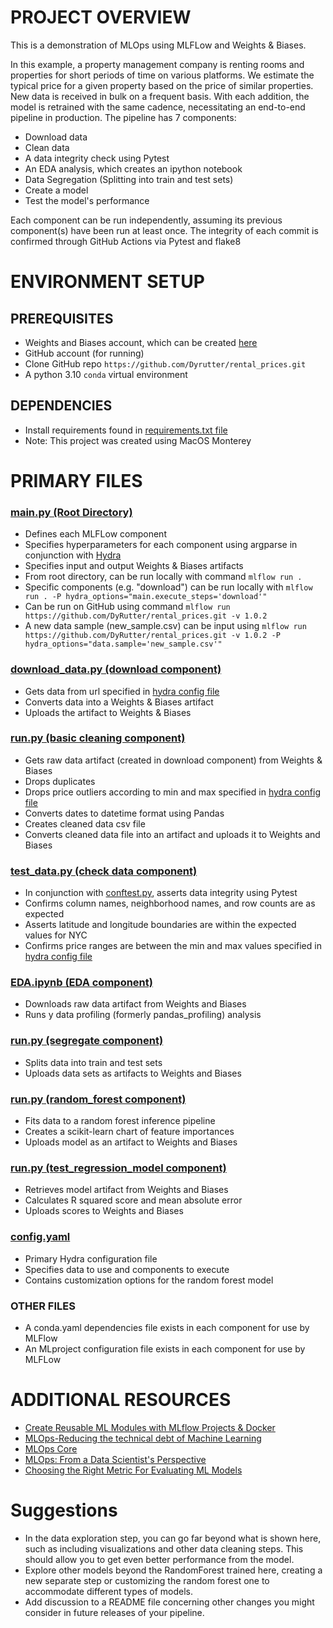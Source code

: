 # PROJECT OVERVIEW

This is a demonstration of MLOps using MLFLow and Weights & Biases.

In this example, a property management company is renting rooms and properties for short periods of time on various platforms. We estimate the typical price for a given property based on the price of similar properties. New data is received in bulk on a frequent basis. With each addition, the model is retrained with the same cadence, necessitating an end-to-end pipeline in production.
The pipeline has 7 components:
+ Download data
+ Clean data
+ A data integrity check using Pytest
+ An EDA analysis, which creates an ipython notebook
+ Data Segregation (Splitting into train and test sets)
+ Create a model
+ Test the model's performance

Each component can be run independently, assuming its previous component(s) have been run at least once.
The integrity of each commit is confirmed through GitHub Actions via Pytest and flake8

# ENVIRONMENT SETUP

## PREREQUISITES

+ Weights and Biases account, which can be created [here](https://wandb.ai/site)
+ GitHub account (for running)
+ Clone GitHub repo `https://github.com/Dyrutter/rental_prices.git`
+ A python 3.10 `conda` virtual environment

## DEPENDENCIES

+ Install requirements found in [requirements.txt file](./requirements.txt)
+ Note: This project was created using MacOS Monterey

# PRIMARY FILES

### [main.py (Root Directory)](./main.py)
+ Defines each MLFLow component
+ Specifies hyperparameters for each component using argparse in conjunction with [Hydra](https://hydra.cc/docs/intro/)
+ Specifies input and output Weights & Biases artifacts
+ From root directory, can be run locally with command `mlflow run .`
+ Specific components (e.g. "download") can be run locally with `mlflow run . -P hydra_options="main.execute_steps='download'"`
+ Can be run on GitHub using command `mlflow run https://github.com/DyRutter/rental_prices.git -v 1.0.2` 
+ A new data sample (new_sample.csv) can be input using `mlflow run https://github.com/DyRutter/rental_prices.git -v 1.0.2 -P
    hydra_options="data.sample='new_sample.csv'"`
    
### [download_data.py (download component)](./download/download_data.py)
+ Gets data from url specified in [hydra config file](./config/config.yaml)
+ Converts data into a Weights & Biases artifact
+ Uploads the artifact to Weights & Biases

### [run.py (basic cleaning component)](./basic_cleaning/run.py)
+ Gets raw data artifact (created in download component) from Weights & Biases
+ Drops duplicates
+ Drops price outliers according to min and max specified in [hydra config file](./config/config.yaml)
+ Converts dates to datetime format using Pandas
+ Creates cleaned data csv file 
+ Converts cleaned data file into an artifact and uploads it to Weights and Biases

### [test_data.py (check data component)](./check_data/test_data.py)
+ In conjunction with [conftest.py](./check_data/conftest.py), asserts data integrity using Pytest
+ Confirms column names, neighborhood names, and row counts are as expected
+ Asserts latitude and longitude boundaries are within the expected values for NYC
+ Confirms price ranges are between the min and max values specified in [hydra config file](./config/config.yaml)
    
### [EDA.ipynb (EDA component)](./EDA/EDA.ipynb)
+ Downloads raw data artifact from Weights and Biases
+ Runs y data profiling (formerly pandas_profiling) analysis

### [run.py (segregate component)](./segregate/run.py)
+ Splits data into train and test sets
+ Uploads data sets as artifacts to Weights and Biases

### [run.py (random_forest component)](./random_forest/run.py)
+ Fits data to a random forest inference pipeline
+ Creates a scikit-learn chart of feature importances
+ Uploads model as an artifact to Weights and Biases

### [run.py (test_regression_model component)](./test_regression_model/run.py)
+ Retrieves model artifact from Weights and Biases
+ Calculates R squared score and mean absolute error
+ Uploads scores to Weights and Biases

### [config.yaml](./config/config.yaml)
+ Primary Hydra configuration file
+ Specifies data to use and components to execute
+ Contains customization options for the random forest model

### OTHER FILES
+ A conda.yaml dependencies file exists in each component for use by MLFlow
+ An MLproject configuration file exists in each component for use by MLFLow

# ADDITIONAL RESOURCES

+ [Create Reusable ML Modules with MLflow Projects & Docker](https://towardsdatascience.com/create-reusable-ml-modules-with-mlflow-projects-docker-33cd722c93c4)
+ [MLOps-Reducing the technical debt of Machine Learning](https://medium.com/mlops-community/mlops-reducing-the-technical-debt-of-machine-learning-dac528ef39de)
+ [MLOps Core](https://ml-ops.org/content/references.html)
+ [MLOps: From a Data Scientist's Perspective](https://neptune.ai/blog/mlops)
+ [Choosing the Right Metric For Evaluating ML Models](https://www.kaggle.com/code/vipulgandhi/how-to-choose-right-metric-for-evaluating-ml-model/notebook)


# Suggestions
+ In the data exploration step, you can go far beyond what is shown here, such as including visualizations and other data cleaning steps. This should allow you to get even better performance from the model.
+ Explore other models beyond the RandomForest trained here, creating a new separate step or customizing the random forest one to accommodate different types of models.
+ Add discussion to a README file concerning other changes you might consider in future releases of your pipeline.
